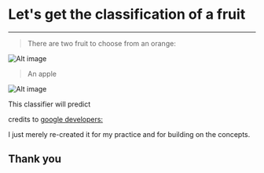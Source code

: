 # Let's get the classification of a fruit
---

> There are two fruit to choose from an orange: 


![Alt image](https://github.com/PauloRlopez/Machine_Learning/blob/master/DecisionTrees/Images/orange-fruit-vitamins-citrus-fruit.jpg?raw="orange")


> An apple

![Alt image](https://github.com/PauloRlopez/Machine_Learning/blob/master/DecisionTrees/Images/Apple-Fruit-3.jpg?raw="apple")

This classifier will predict 


credits to [google developers:](https://youtu.be/cKxRvEZd3Mw)


I just merely re-created it for my practice and for building on the
concepts.


## Thank you

